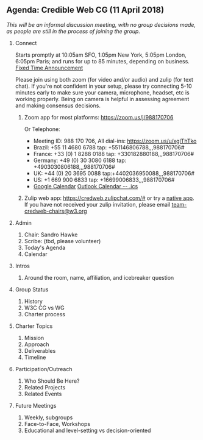 ## Agenda: Credible Web CG (11 April 2018)

*This will be an informal discussion meeting, with no group decisions
 made, as people are still in the process of joining the group.*

1. Connect

    Starts promptly at 10:05am SFO, 1:05pm New York, 5:05pm London,
    6:05pm Paris; and runs for up to 85 minutes, depending on
    business.  [Fixed Time
    Announcement](https://www.timeanddate.com/worldclock/fixedtime.html?msg=Credible+Web+CG&iso=20180411T1705&p1=%3A&ah=1&am=25)
    
    Please join using both zoom (for video and/or audio) and zulip
    (for text chat).  If you're not confident in your setup, please
    try connecting 5-10 minutes early to make sure your camera,
    microphone, headset, etc is working properly. Being on camera is
    helpful in assessing agreement and making consensus decisions.
    
    1. Zoom app for most platforms: <https://zoom.us/j/988170706>

        Or Telephone:
        * Meeting ID: 988 170 706, All dial-ins: <https://zoom.us/u/xglThTko>
        * Brazil: +55 11 4680 6788 tap: +551146806788,,,988170706# 
        * France: +33 (0) 1 8288 0188 tap: +330182880188,,,988170706# 
        * Germany: +49 (0) 30 3080 6188 tap:  +4903030806188,,,988170706# 
        * UK: +44 (0) 20 3695 0088 tap:+4402036950088,,,988170706# 
        * US: +1 669 900 6833 tap: +16699006833,,,988170706# 
        * [Google Calendar](https://zoom.us/meeting/988170706/calendar/google/add) [Outlook Calendar -- .ics](https://zoom.us/meeting/988170706/ics)

    1. Zulip web app: <https://credweb.zulipchat.com/#> or try a [native app](https://zulipchat.com/apps/). If you have not received your zulip invitation, please email team-credweb-chairs@w3.org
    
1. Admin
    1. Chair: Sandro Hawke
    1. Scribe: (tbd, please volunteer)
    1. Today's Agenda
    1. Calendar
1. Intros
    1. Around the room, name, affiliation, and icebreaker question
1. Group Status
    1. History
    1. W3C CG vs WG
    1. Charter process
1. Charter Topics
    1. Mission
    2. Approach
    3. Deliverables
    4. Timeline
1. Participation/Outreach
    1. Who Should Be Here?
    1. Related Projects
    1. Related Events
1. Future Meetings
    1. Weekly, subgroups
    1. Face-to-Face, Workshops
    1. Educational and level-setting vs decision-oriented
